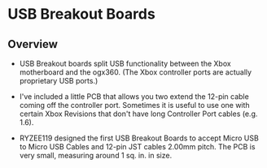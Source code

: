 # USB Breakout Boards

## Overview

* USB Breakout boards split USB functionality between the Xbox motherboard and the ogx360.  (The Xbox controller ports are actually proprietary USB ports.)

* I've included a little PCB that allows you two extend the 12-pin cable coming off the controller port.  Sometimes it is useful to use one with certain Xbox Revisions that don't have long Controller Port cables (e.g. 1.6).

* RYZEE119 designed the first USB Breakout Boards to accept Micro USB to Micro USB Cables and 12-pin JST cables 2.00mm pitch.  The PCB is very small, measuring around 1 sq. in. in size.
